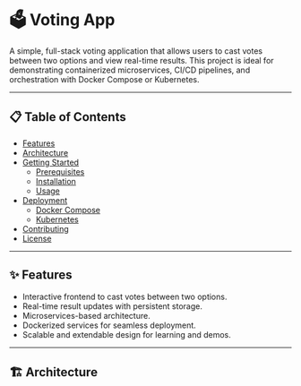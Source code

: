 # 🗳️ Voting App

A simple, full-stack voting application that allows users to cast votes between two options and view real-time results. This project is ideal for demonstrating containerized microservices, CI/CD pipelines, and orchestration with Docker Compose or Kubernetes.

---

## 📋 Table of Contents

- [Features](#features)
- [Architecture](#architecture)
- [Getting Started](#getting-started)
  - [Prerequisites](#prerequisites)
  - [Installation](#installation)
  - [Usage](#usage)
- [Deployment](#deployment)
  - [Docker Compose](#docker-compose)
  - [Kubernetes](#kubernetes)
- [Contributing](#contributing)
- [License](#license)

---

## ✨ Features

- Interactive frontend to cast votes between two options.
- Real-time result updates with persistent storage.
- Microservices-based architecture.
- Dockerized services for seamless deployment.
- Scalable and extendable design for learning and demos.

---

## 🏗️ Architecture

